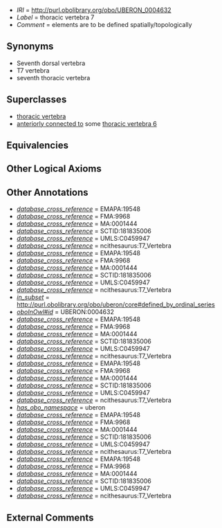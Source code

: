  * *IRI* = http://purl.obolibrary.org/obo/UBERON_0004632
 * *Label* = thoracic vertebra 7
 * *Comment* = elements are to be defined spatially/topologically

## Synonyms

 * Seventh dorsal vertebra
 * T7 vertebra
 * seventh thoracic vertebra

## Superclasses

 * [thoracic vertebra](../../UBERON/47/UBERON_0002347.md)
 * [anteriorly connected to](../../core#anteriorly/to/core#anteriorly_connected_to.md) some [thoracic vertebra 6](../../UBERON/31/UBERON_0004631.md)

## Equivalencies


## Other Logical Axioms


## Other Annotations

 * *[database_cross_reference](../../ef/oboInOwl#hasDbXref.md)* = EMAPA:19548
 * *[database_cross_reference](../../ef/oboInOwl#hasDbXref.md)* = FMA:9968
 * *[database_cross_reference](../../ef/oboInOwl#hasDbXref.md)* = MA:0001444
 * *[database_cross_reference](../../ef/oboInOwl#hasDbXref.md)* = SCTID:181835006
 * *[database_cross_reference](../../ef/oboInOwl#hasDbXref.md)* = UMLS:C0459947
 * *[database_cross_reference](../../ef/oboInOwl#hasDbXref.md)* = ncithesaurus:T7_Vertebra
 * *[database_cross_reference](../../ef/oboInOwl#hasDbXref.md)* = EMAPA:19548
 * *[database_cross_reference](../../ef/oboInOwl#hasDbXref.md)* = FMA:9968
 * *[database_cross_reference](../../ef/oboInOwl#hasDbXref.md)* = MA:0001444
 * *[database_cross_reference](../../ef/oboInOwl#hasDbXref.md)* = SCTID:181835006
 * *[database_cross_reference](../../ef/oboInOwl#hasDbXref.md)* = UMLS:C0459947
 * *[database_cross_reference](../../ef/oboInOwl#hasDbXref.md)* = ncithesaurus:T7_Vertebra
 * *[in_subset](../../et/oboInOwl#inSubset.md)* = http://purl.obolibrary.org/obo/uberon/core#defined_by_ordinal_series
 * *[oboInOwl#id](../../id/oboInOwl#id.md)* = UBERON:0004632
 * *[database_cross_reference](../../ef/oboInOwl#hasDbXref.md)* = EMAPA:19548
 * *[database_cross_reference](../../ef/oboInOwl#hasDbXref.md)* = FMA:9968
 * *[database_cross_reference](../../ef/oboInOwl#hasDbXref.md)* = MA:0001444
 * *[database_cross_reference](../../ef/oboInOwl#hasDbXref.md)* = SCTID:181835006
 * *[database_cross_reference](../../ef/oboInOwl#hasDbXref.md)* = UMLS:C0459947
 * *[database_cross_reference](../../ef/oboInOwl#hasDbXref.md)* = ncithesaurus:T7_Vertebra
 * *[database_cross_reference](../../ef/oboInOwl#hasDbXref.md)* = EMAPA:19548
 * *[database_cross_reference](../../ef/oboInOwl#hasDbXref.md)* = FMA:9968
 * *[database_cross_reference](../../ef/oboInOwl#hasDbXref.md)* = MA:0001444
 * *[database_cross_reference](../../ef/oboInOwl#hasDbXref.md)* = SCTID:181835006
 * *[database_cross_reference](../../ef/oboInOwl#hasDbXref.md)* = UMLS:C0459947
 * *[database_cross_reference](../../ef/oboInOwl#hasDbXref.md)* = ncithesaurus:T7_Vertebra
 * *[has_obo_namespace](../../ce/oboInOwl#hasOBONamespace.md)* = uberon
 * *[database_cross_reference](../../ef/oboInOwl#hasDbXref.md)* = EMAPA:19548
 * *[database_cross_reference](../../ef/oboInOwl#hasDbXref.md)* = FMA:9968
 * *[database_cross_reference](../../ef/oboInOwl#hasDbXref.md)* = MA:0001444
 * *[database_cross_reference](../../ef/oboInOwl#hasDbXref.md)* = SCTID:181835006
 * *[database_cross_reference](../../ef/oboInOwl#hasDbXref.md)* = UMLS:C0459947
 * *[database_cross_reference](../../ef/oboInOwl#hasDbXref.md)* = ncithesaurus:T7_Vertebra
 * *[database_cross_reference](../../ef/oboInOwl#hasDbXref.md)* = EMAPA:19548
 * *[database_cross_reference](../../ef/oboInOwl#hasDbXref.md)* = FMA:9968
 * *[database_cross_reference](../../ef/oboInOwl#hasDbXref.md)* = MA:0001444
 * *[database_cross_reference](../../ef/oboInOwl#hasDbXref.md)* = SCTID:181835006
 * *[database_cross_reference](../../ef/oboInOwl#hasDbXref.md)* = UMLS:C0459947
 * *[database_cross_reference](../../ef/oboInOwl#hasDbXref.md)* = ncithesaurus:T7_Vertebra

## External Comments

